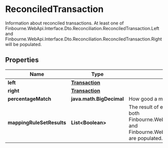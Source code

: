 

# ReconciledTransaction

Information about reconciled transactions.  At least one of Finbourne.WebApi.Interface.Dto.Reconciliation.ReconciledTransaction.Left and Finbourne.WebApi.Interface.Dto.Reconciliation.ReconciledTransaction.Right will be populated.

## Properties

Name | Type | Description | Notes
------------ | ------------- | ------------- | -------------
**left** | [**Transaction**](Transaction.md) |  |  [optional]
**right** | [**Transaction**](Transaction.md) |  |  [optional]
**percentageMatch** | **java.math.BigDecimal** | How good a match this is considered to be. |  [optional]
**mappingRuleSetResults** | **List&lt;Boolean&gt;** | The result of each individual mapping rule result.  Will only be present if both Finbourne.WebApi.Interface.Dto.Reconciliation.ReconciledTransaction.Left and Finbourne.WebApi.Interface.Dto.Reconciliation.ReconciledTransaction.Right are populated. |  [optional]



